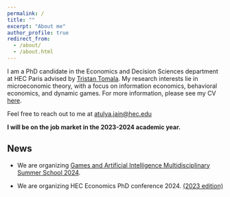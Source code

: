 ```yaml
---
permalink: /
title: ""
excerpt: "About me"
author_profile: true
redirect_from: 
  - /about/
  - /about.html
---
```



I am a PhD candidate in the Economics and Decision Sciences department at HEC Paris advised by <a href="https://sites.google.com/site/tristantomala2/home?authuser=0"> Tristan Tomala</a>. My research interests lie in microeconomic theory, with a focus on information economics, behavioral economics, and dynamic games. For more information, please see my CV  <a href="https://atulya-jain.github.io/files/resume_jain.pdf"> here</a>.

Feel free to reach out to me at <a href="mailto:your-email@example.com">atulya.jain@hec.edu</a>


**I will be on the job market in the 2023-2024 academic year.**


## News

 - We are organizing  [Games and Artificial Intelligence Multidisciplinary Summer School 2024](https://www.gaimss24.org/).

 - We are organizing HEC Economics PhD conference 2024. [(2023 edition)](https://sites.google.com/view/hecon/home)


